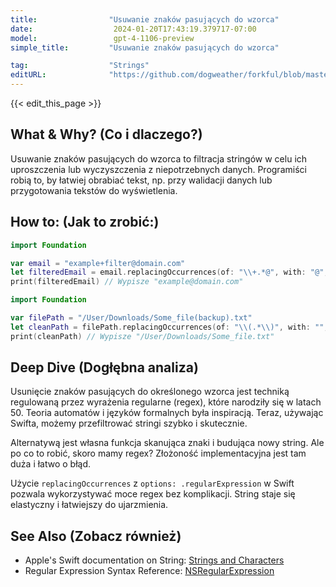 ```yaml
---
title:                "Usuwanie znaków pasujących do wzorca"
date:                  2024-01-20T17:43:19.379717-07:00
model:                 gpt-4-1106-preview
simple_title:         "Usuwanie znaków pasujących do wzorca"

tag:                  "Strings"
editURL:              "https://github.com/dogweather/forkful/blob/master/content/pl/swift/deleting-characters-matching-a-pattern.md"
---
```


{{< edit_this_page >}}

## What & Why? (Co i dlaczego?)
Usuwanie znaków pasujących do wzorca to filtracja stringów w celu ich uproszczenia lub wyczyszczenia z niepotrzebnych danych. Programiści robią to, by łatwiej obrabiać tekst, np. przy walidacji danych lub przygotowania tekstów do wyświetlenia.

## How to: (Jak to zrobić:)
```Swift
import Foundation

var email = "example+filter@domain.com"
let filteredEmail = email.replacingOccurrences(of: "\\+.*@", with: "@", options: .regularExpression)
print(filteredEmail) // Wypisze "example@domain.com"
```

```Swift
import Foundation

var filePath = "/User/Downloads/Some_file(backup).txt"
let cleanPath = filePath.replacingOccurrences(of: "\\(.*\\)", with: "", options: .regularExpression)
print(cleanPath) // Wypisze "/User/Downloads/Some_file.txt"
```

## Deep Dive (Dogłębna analiza)
Usunięcie znaków pasujących do określonego wzorca jest techniką regulowaną przez wyrażenia regularne (regex), które narodziły się w latach 50. Teoria automatów i języków formalnych była inspiracją. Teraz, używając Swifta, możemy przefiltrować stringi szybko i skutecznie.

Alternatywą jest własna funkcja skanująca znaki i budująca nowy string. Ale po co to robić, skoro mamy regex? Złożoność implementacyjna jest tam duża i łatwo o błąd.

Użycie `replacingOccurrences` z `options: .regularExpression` w Swift pozwala wykorzystywać moce regex bez komplikacji. String staje się elastyczny i łatwiejszy do ujarzmienia.

## See Also (Zobacz również)
- Apple's Swift documentation on String: [Strings and Characters](https://docs.swift.org/swift-book/LanguageGuide/StringsAndCharacters.html)
- Regular Expression Syntax Reference: [NSRegularExpression](https://developer.apple.com/documentation/foundation/nsregularexpression)
